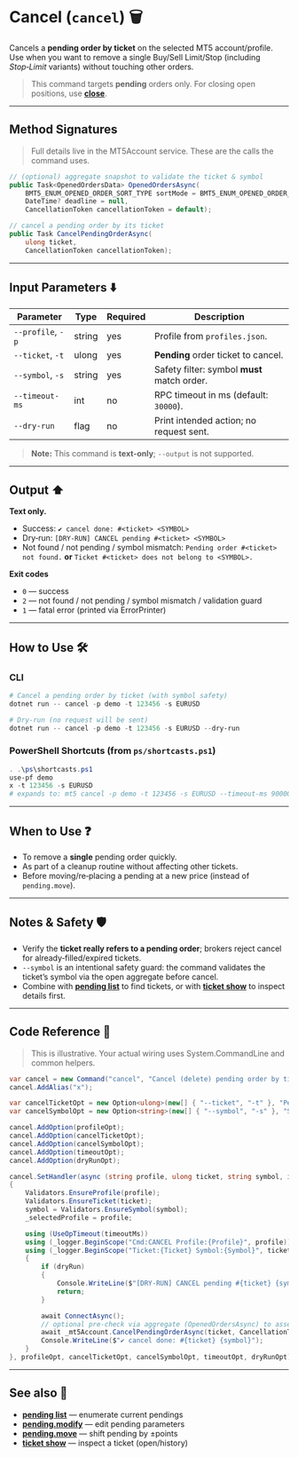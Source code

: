 # Cancel (`cancel`) 🗑️

Cancels a **pending order by ticket** on the selected MT5 account/profile. Use when you want to remove a single Buy/Sell Limit/Stop (including *Stop‑Limit* variants) without touching other orders.

> This command targets **pending** orders only. For closing open positions, use **[close](../Market_Data/Close.md)**.

---

## Method Signatures 

> Full details live in the MT5Account service. These are the calls the command uses.

```csharp
// (optional) aggregate snapshot to validate the ticket & symbol
public Task<OpenedOrdersData> OpenedOrdersAsync(
    BMT5_ENUM_OPENED_ORDER_SORT_TYPE sortMode = BMT5_ENUM_OPENED_ORDER_SORT_TYPE.Bmt5OpenedOrderSortByOpenTimeAsc,
    DateTime? deadline = null,
    CancellationToken cancellationToken = default);

// cancel a pending order by its ticket
public Task CancelPendingOrderAsync(
    ulong ticket,
    CancellationToken cancellationToken);
```

---

## Input Parameters ⬇️

| Parameter         | Type   | Required | Description                                 |
| ----------------- | ------ | -------- | ------------------------------------------- |
| `--profile`, `-p` | string | yes      | Profile from `profiles.json`.               |
| `--ticket`, `-t`  | ulong  | yes      | **Pending** order ticket to cancel.         |
| `--symbol`, `-s`  | string | yes      | Safety filter: symbol **must** match order. |
| `--timeout-ms`    | int    | no       | RPC timeout in ms (default: `30000`).       |
| `--dry-run`       | flag   | no       | Print intended action; no request sent.     |

> **Note:** This command is **text‑only**; `--output` is not supported.

---

## Output ⬆️

**Text only.**

* Success: `✔ cancel done: #<ticket> <SYMBOL>`
* Dry‑run: `[DRY-RUN] CANCEL pending #<ticket> <SYMBOL>`
* Not found / not pending / symbol mismatch:
  `Pending order #<ticket> not found.` **or** `Ticket #<ticket> does not belong to <SYMBOL>.`

**Exit codes**

* `0` — success
* `2` — not found / not pending / symbol mismatch / validation guard
* `1` — fatal error (printed via ErrorPrinter)

---

## How to Use 🛠️

### CLI

```powershell
# Cancel a pending order by ticket (with symbol safety)
dotnet run -- cancel -p demo -t 123456 -s EURUSD

# Dry‑run (no request will be sent)
dotnet run -- cancel -p demo -t 123456 -s EURUSD --dry-run
```

### PowerShell Shortcuts (from `ps/shortcasts.ps1`)

```powershell
. .\ps\shortcasts.ps1
use-pf demo
x -t 123456 -s EURUSD
# expands to: mt5 cancel -p demo -t 123456 -s EURUSD --timeout-ms 90000
```

---

## When to Use ❓

* To remove a **single** pending order quickly.
* As part of a cleanup routine without affecting other tickets.
* Before moving/re‑placing a pending at a new price (instead of `pending.move`).

---

## Notes & Safety 🛡️

* Verify the **ticket really refers to a pending order**; brokers reject cancel for already‑filled/expired tickets.
* `--symbol` is an intentional safety guard: the command validates the ticket’s symbol via the open aggregate before cancel.
* Combine with **[pending list](../Misc/Pending_List.md)** to find tickets, or with **[ticket show](../Misc/Ticket_Show.md)** to inspect details first.

---

## Code Reference 🧩

> This is illustrative. Your actual wiring uses System.CommandLine and common helpers.

```csharp
var cancel = new Command("cancel", "Cancel (delete) pending order by ticket");
cancel.AddAlias("x");

var cancelTicketOpt = new Option<ulong>(new[] { "--ticket", "-t" }, "Pending order ticket") { IsRequired = true };
var cancelSymbolOpt = new Option<string>(new[] { "--symbol", "-s" }, "Symbol (e.g., EURUSD)") { IsRequired = true };

cancel.AddOption(profileOpt);
cancel.AddOption(cancelTicketOpt);
cancel.AddOption(cancelSymbolOpt);
cancel.AddOption(timeoutOpt);
cancel.AddOption(dryRunOpt);

cancel.SetHandler(async (string profile, ulong ticket, string symbol, int timeoutMs, bool dryRun) =>
{
    Validators.EnsureProfile(profile);
    Validators.EnsureTicket(ticket);
    symbol = Validators.EnsureSymbol(symbol);
    _selectedProfile = profile;

    using (UseOpTimeout(timeoutMs))
    using (_logger.BeginScope("Cmd:CANCEL Profile:{Profile}", profile))
    using (_logger.BeginScope("Ticket:{Ticket} Symbol:{Symbol}", ticket, symbol))
    {
        if (dryRun)
        {
            Console.WriteLine($"[DRY-RUN] CANCEL pending #{ticket} {symbol}");
            return;
        }

        await ConnectAsync();
        // optional pre-check via aggregate (OpenedOrdersAsync) to assert ticket+symbol
        await _mt5Account.CancelPendingOrderAsync(ticket, CancellationToken.None);
        Console.WriteLine($"✔ cancel done: #{ticket} {symbol}");
    }
}, profileOpt, cancelTicketOpt, cancelSymbolOpt, timeoutOpt, dryRunOpt);
```

---

## See also 🔗

* **[pending list](../Misc/Pending_List.md)** — enumerate current pendings
* **[pending.modify](../Market_Data/Pending.modify.md)** — edit pending parameters
* **[pending.move](../Market_Data/Pending.move.md)** — shift pending by ±points
* **[ticket show](../Misc/Ticket_Show.md)** — inspect a ticket (open/history)
